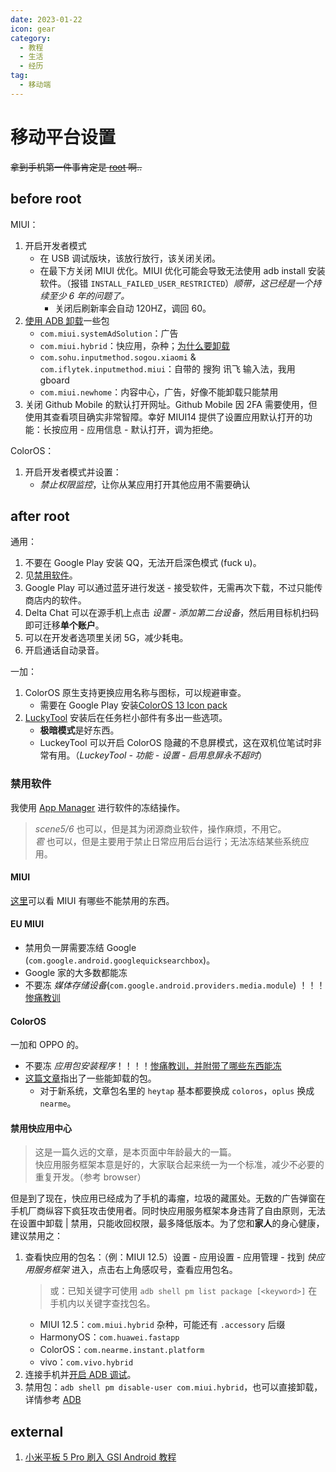 ```yaml
---
date: 2023-01-22
icon: gear
category:
  - 教程
  - 生活
  - 经历
tag:
  - 移动端
---
```


# 移动平台设置

~~拿到手机第一件事肯定是 [root](./root.md) 啊..~~

## before root

MIUI：

1. 开启开发者模式
   - 在 USB 调试版块，该放行放行，该关闭关闭。
   - 在最下方关闭 MIUI 优化。MIUI 优化可能会导致无法使用 adb install 安装软件。（报错 `INSTALL_FAILED_USER_RESTRICTED`）_顺带，这已经是一个持续至少 6 年的问题了。_
     - 关闭后刷新率会自动 120HZ，调回 60。
2. [使用 ADB 卸载](./adb.md)一些包
   - `com.miui.systemAdSolution`：广告
   - `com.miui.hybrid`：快应用，杂种；[为什么要卸载](#禁用快应用中心)
   - `com.sohu.inputmethod.sogou.xiaomi` & `com.iflytek.inputmethod.miui`：自带的 搜狗 讯飞 输入法，我用 gboard
   - `com.miui.newhome`：内容中心，广告，好像不能卸载只能禁用
3. 关闭 Github Mobile 的默认打开网址。Github Mobile 因 2FA 需要使用，但使用其查看项目确实非常智障。幸好 MIUI14 提供了设置应用默认打开的功能：长按应用 - 应用信息 - 默认打开，调为拒绝。

ColorOS：

1. 开启开发者模式并设置：
   - _禁止权限监控_，让你从某应用打开其他应用不需要确认

## after root

通用：

1. 不要在 Google Play 安装 QQ，无法开启深色模式 (fuck u)。
2. 见[禁用软件](#禁用软件)。
3. Google Play 可以通过蓝牙进行发送 - 接受软件，无需再次下载，不过只能传商店内的软件。
4. Delta Chat 可以在源手机上点击 _设置 - 添加第二台设备_，然后用目标机扫码即可迁移**单个账户**。
5. 可以在开发者选项里关闭 5G，减少耗电。
6. 开启通话自动录音。

一加：

1. ColorOS 原生支持更换应用名称与图标，可以规避审查。
   - 需要在 Google Play 安装[ColorOS 13 Icon pack](https://play.google.com/store/apps/details?id=com.akbon.coloros)
2. [LuckyTool](./module_and_app.md#lsposed) 安装后在任务栏小部件有多出一些选项。
   - **极暗模式**是好东西。
   - LuckeyTool 可以开启 ColorOS 隐藏的不息屏模式，这在双机位笔试时非常有用。（_LuckeyTool - 功能 - 设置 - 启用息屏永不超时_）

### 禁用软件

我使用 [App Manager](./module_and_app.md#app) 进行软件的冻结操作。

> _scene5/6_ 也可以，但是其为闭源商业软件，操作麻烦，不用它。<br/>_雹_ 也可以，但是主要用于禁止日常应用后台运行；无法冻结某些系统应用。

#### MIUI

[这里](https://gist.github.com/mcxiaoke/0a4c639d04e94c45eb6c787c0f98940a)可以看 MIUI 有哪些不能禁用的东西。

#### EU MIUI

- 禁用负一屏需要冻结 Google (`com.google.android.googlequicksearchbox`)。
- Google 家的大多数都能冻
- 不要冻 _媒体存储设备_(`com.google.android.providers.media.module`) ！！！[惨痛教训](./problem.md#乱冻结)

#### ColorOS

一加和 OPPO 的。

- 不要冻 _应用包安装程序_！！！！[惨痛教训，并附带了哪些东西能冻](./problem.md#一加无限重启)
- [这篇文章](https://bbs.oneplus.com/thread/6003405)指出了一些能卸载的包。
  - 对于新系统，文章包名里的 `heytap` 基本都要换成 `coloros`，`oplus` 换成 `nearme`。

#### 禁用快应用中心

> 这是一篇久远的文章，是本页面中年龄最大的一篇。  
> 快应用服务框架本意是好的，大家联合起来统一为一个标准，减少不必要的重复开发。（参考 browser）

但是到了现在，快应用已经成为了手机的毒瘤，垃圾的藏匿处。无数的广告弹窗在手机厂商纵容下疯狂攻击使用者。同时快应用服务框架本身违背了自由原则，无法在设置中卸载 | 禁用，只能收回权限，最多降低版本。为了您和**家人**的身心健康，建议禁用之：

1. 查看快应用的包名：（例：MIUI 12.5）设置 - 应用设置 - 应用管理 - 找到 _快应用服务框架_ 进入，点击右上角感叹号，查看应用包名。
   > 或：已知关键字可使用 `adb shell pm list package [<keyword>]` 在手机内以关键字查找包名。
   - MIUI 12.5：`com.miui.hybrid` <span class="heimu" title="你知道的太多了">杂种</span>，可能还有 `.accessory` 后缀
   - HarmonyOS：`com.huawei.fastapp`
   - ColorOS：`com.nearme.instant.platform`
   - vivo：`com.vivo.hybrid`
2. 连接手机并[开启 ADB 调试](./adb.md)。
3. 禁用包：`adb shell pm disable-user com.miui.hybrid`，也可以直接卸载，详情参考 [ADB](./adb.md)

## external

1. [小米平板 5 Pro 刷入 GSI Android 教程](https://dev.moe/2716)
